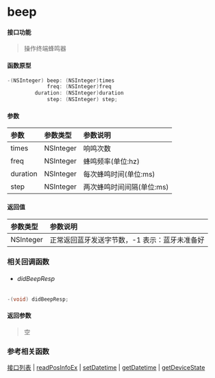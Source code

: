 # beep

#### 接口功能
> 操作终端蜂鸣器

#### 函数原型

```objective-c
-(NSInteger) beep: (NSInteger)times
             freq: (NSInteger)freq
         duration: (NSInteger)duration
             step: (NSInteger) step;
```

#### 参数
| 参数 | 参数类型 | 参数说明 |
| :-------- | :--------| :------ |
| times| NSInteger | 响鸣次数 |
| freq| NSInteger | 蜂鸣频率(单位:hz) |
| duration| NSInteger | 每次蜂鸣时间(单位:ms) |
| step| NSInteger | 两次蜂鸣时间间隔(单位:ms) |


#### 返回值
| 参数类型 | 参数说明 |
| :--------| :------ |
| NSInteger | 正常返回蓝牙发送字节数，-1 表示：蓝牙未准备好 |

### 相关回调函数
- ###### didBeepResp

```objective-c
-(void) didBeepResp;
```

#### 返回参数
> 空

### 参考相关函数
[接口列表](../README-cn.md) | [readPosInfoEx](readPosInfoEx-cn.md) | [setDatetime](setDatetime-cn.md) | [getDatetime](getDatetime-cn.md) | [getDeviceState](getDeviceState-cn.md)
